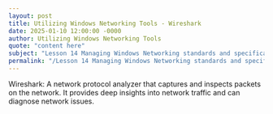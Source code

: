 ```yaml
---
layout: post
title: Utilizing Windows Networking Tools - Wireshark
date: 2025-01-10 12:00:00 -0000
author: Utilizing Windows Networking Tools
quote: "content here"
subject: "Lesson 14 Managing Windows Networking standards and specifications"
permalink: "/Lesson 14 Managing Windows Networking standards and specifications/Utilizing Windows Networking Tools/Utilizing Windows Networking Tools - Wireshark"
---
```


Wireshark: A network protocol analyzer that captures and inspects packets on the network. It provides deep insights into network traffic and can diagnose network issues.
